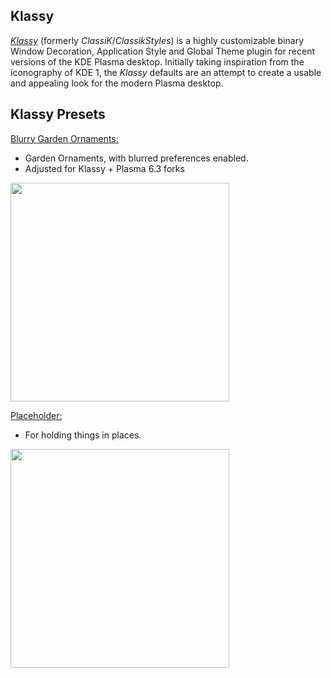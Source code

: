 ## Klassy
[_Klassy_](https://github.com/paulmcauley/klassy) (formerly _ClassiK_/_ClassikStyles_) is a highly customizable binary Window Decoration, Application Style and Global Theme plugin for recent versions of the KDE Plasma desktop. Initially taking inspiration from the iconography of KDE 1, the _Klassy_ defaults are an attempt to create a usable and appealing look for the modern Plasma desktop.

## Klassy Presets
<ins> Blurry Garden Ornaments:
- Garden Ornaments, with blurred preferences enabled.
- Adjusted for Klassy + Plasma 6.3 forks

<img src="https://github.com/user-attachments/assets/f828ee8e-e4e0-41dd-8a18-629d2ee33c1e" width="350" />

<ins> Placeholder:
- For holding things in places.

<img src="https://github.com/user-attachments/assets/854faf48-7f3d-497c-a848-a84699c23d60" width="350" />
